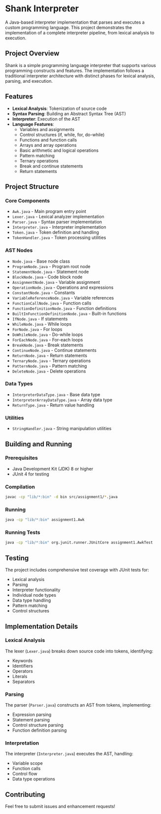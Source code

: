 # Shank Interpreter

A Java-based interpreter implementation that parses and executes a custom programming language. This project demonstrates the implementation of a complete interpreter pipeline, from lexical analysis to execution.

## Project Overview

Shank is a simple programming language interpreter that supports various programming constructs and features. The implementation follows a traditional interpreter architecture with distinct phases for lexical analysis, parsing, and execution.

## Features

- **Lexical Analysis**: Tokenization of source code
- **Syntax Parsing**: Building an Abstract Syntax Tree (AST)
- **Interpreter**: Execution of the AST
- **Language Features**:
  - Variables and assignments
  - Control structures (if, while, for, do-while)
  - Functions and function calls
  - Arrays and array operations
  - Basic arithmetic and logical operations
  - Pattern matching
  - Ternary operations
  - Break and continue statements
  - Return statements

## Project Structure

### Core Components

- `Awk.java` - Main program entry point
- `Lexer.java` - Lexical analyzer implementation
- `Parser.java` - Syntax parser implementation
- `Interpreter.java` - Interpreter implementation
- `Token.java` - Token definition and handling
- `TokenHandler.java` - Token processing utilities

### AST Nodes

- `Node.java` - Base node class
- `ProgramNode.java` - Program root node
- `StatementNode.java` - Statement node
- `BlockNode.java` - Code block node
- `AssignmentNode.java` - Variable assignment
- `OperationNode.java` - Operations and expressions
- `ConstantNode.java` - Constants
- `VariableReferenceNode.java` - Variable references
- `FunctionCallNode.java` - Function calls
- `FunctionDefinitionNode.java` - Function definitions
- `BuiltInFunctionDefinitionNode.java` - Built-in functions
- `IfNode.java` - If statements
- `WhileNode.java` - While loops
- `ForNode.java` - For loops
- `DoWhileNode.java` - Do-while loops
- `ForEachNode.java` - For-each loops
- `BreakNode.java` - Break statements
- `ContinueNode.java` - Continue statements
- `ReturnNode.java` - Return statements
- `TernaryNode.java` - Ternary operations
- `PatternNode.java` - Pattern matching
- `DeleteNode.java` - Delete operations

### Data Types

- `InterpreterDataType.java` - Base data type
- `InterpreterArrayDataType.java` - Array data type
- `ReturnType.java` - Return value handling

### Utilities

- `StringHandler.java` - String manipulation utilities

## Building and Running

### Prerequisites

- Java Development Kit (JDK) 8 or higher
- JUnit 4 for testing

### Compilation

```bash
javac -cp "lib/*:bin" -d bin src/assignment1/*.java
```

### Running

```bash
java -cp "lib/*:bin" assignment1.Awk
```

### Running Tests

```bash
java -cp "lib/*:bin" org.junit.runner.JUnitCore assignment1.AwkTest
```

## Testing

The project includes comprehensive test coverage with JUnit tests for:
- Lexical analysis
- Parsing
- Interpreter functionality
- Individual node types
- Data type handling
- Pattern matching
- Control structures

## Implementation Details

### Lexical Analysis
The lexer (`Lexer.java`) breaks down source code into tokens, identifying:
- Keywords
- Identifiers
- Operators
- Literals
- Separators

### Parsing
The parser (`Parser.java`) constructs an AST from tokens, implementing:
- Expression parsing
- Statement parsing
- Control structure parsing
- Function definition parsing

### Interpretation
The interpreter (`Interpreter.java`) executes the AST, handling:
- Variable scope
- Function calls
- Control flow
- Data type operations

## Contributing

Feel free to submit issues and enhancement requests! 